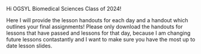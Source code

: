 Hi OGSYL Biomedical Sciences Class of 2024!

Here I will provide the lesson handouts for each day and a handout which outlines your final assignments! 
Please only download the handouts for lessons that have passed and lessons for that day, because I am changing future lessons contastantly and I 
want to make sure you have the most up to date lesson slides.

